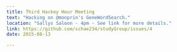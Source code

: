 ```yaml
---
title: Third Hackey Hour Meeting
text: "Hacking on @monprin's GeneWordSearch."
location: "Sallys Saloon - 4pm - See link for more details."
link: https://github.com/schae234/studyGroup/issues/4
date: 2015-08-13

---
```

